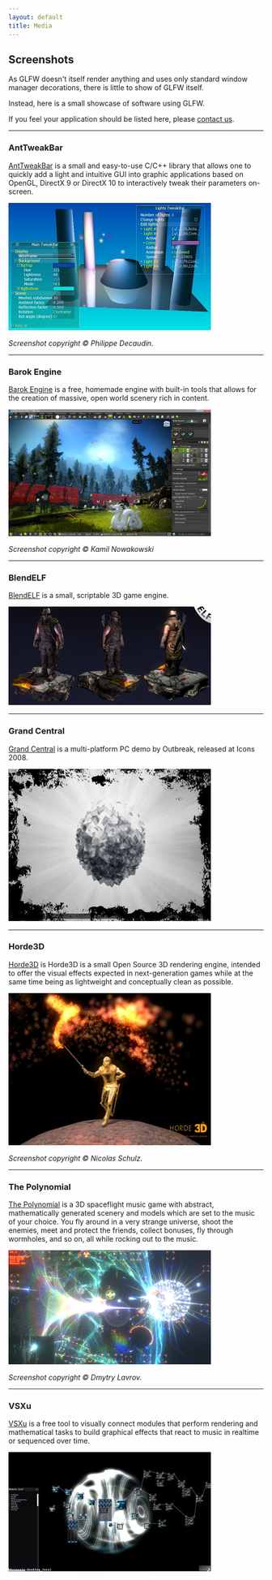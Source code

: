 ```yaml
---
layout: default
title: Media
---
```


## Screenshots

As GLFW doesn't itself render anything and uses only standard window manager
decorations, there is little to show of GLFW itself.

Instead, here is a small showcase of software using GLFW.

If you feel your application should be listed here, please
[contact us](community.html).

---
### AntTweakBar

[AntTweakBar](http://www.antisphere.com/Wiki/tools:anttweakbar) is a small and
easy-to-use C/C++ library that allows one to quickly add a light and intuitive
GUI into graphic applications based on OpenGL, DirectX 9 or DirectX 10 to
interactively tweak their parameters on-screen.

![Screenshot of the AntTweakBar UI editing a cube](screenshots/anttweakbar.png)

*Screenshot copyright &copy; Philippe Decaudin.*

---
### Barok Engine

[Barok Engine](http://barokengine.com/) is a free, homemade engine with built-in
tools that allows for the creation of massive, open world scenery rich in
content.

![Screenshot of the Barok engine editor](screenshots/barokengine.png)

*Screenshot copyright &copy; Kamil Nowakowski*

---
### BlendELF

[BlendELF](http://blendelf.com/) is a small, scriptable 3D game engine.

![Screenshot of the BlendELF engine rendering a test scene](screenshots/blendelf.png)

---
### Grand Central

[Grand Central](http://pouet.net/prod.php?which=50691) is a multi-platform PC
demo by Outbreak, released at Icons 2008.

![Screenshot of Grand Central](screenshots/grandcentral.png)

---
### Horde3D

[Horde3D](http://www.horde3d.org/) is Horde3D is a small Open Source 3D
rendering engine, intended to offer the visual effects expected in
next-generation games while at the same time being as lightweight and
conceptually clean as possible.

![Screenshot of Horde3D rendering a character](screenshots/horde3d.png)

*Screenshot copyright &copy; Nicolas Schulz.*

---
### The Polynomial

[The Polynomial](http://dmytry.pandromeda.com/games/) is a 3D spaceflight music
game with abstract, mathematically generated scenery and models which are set to
the music of your choice. You fly around in a very strange universe, shoot the
enemies, meet and protect the friends, collect bonuses, fly through wormholes,
and so on, all while rocking out to the music.

![Screenshot of The Polynomial gameplay](screenshots/polynomial.png)

*Screenshot copyright &copy; Dmytry Lavrov.*

---
### VSXu

[VSXu](http://vsxu.com/) is a free tool to visually connect modules that perform
rendering and mathematical tasks to build graphical effects that react to music
in realtime or sequenced over time.

![VSXu](screenshots/vsxu.png)
